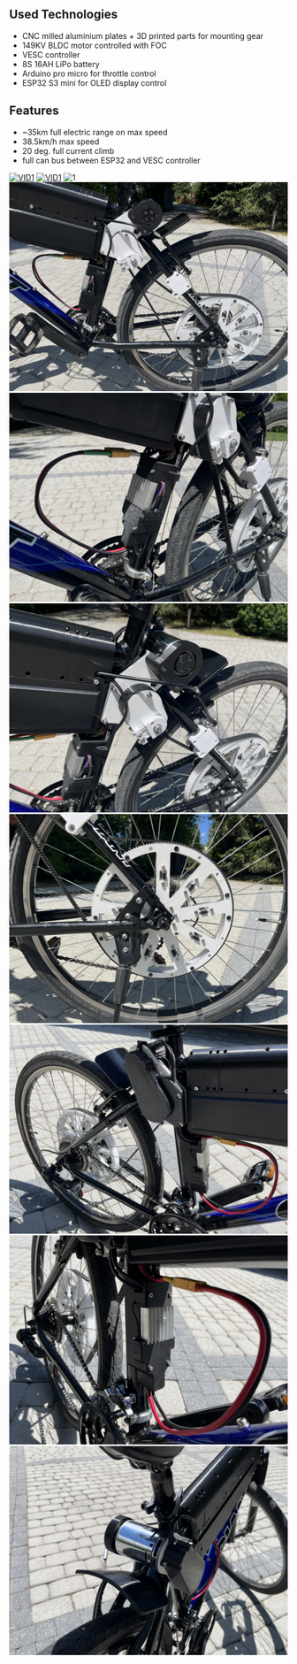 ## Used Technologies
- CNC milled aluminium plates + 3D printed parts for mounting gear
- 149KV BLDC motor controlled with FOC
- VESC controller
- 8S 16AH LiPo battery
- Arduino pro micro for throttle control
- ESP32 S3 mini for OLED display control


## Features
- ~35km full electric range on max speed
- 38.5km/h max speed
- 20 deg. full current climb
- full can bus between ESP32 and VESC controller

[![VID1](https://img.youtube.com/vi/hq0EaWj7Wtk/0.jpg)](https://www.youtube.com/watch?v=hq0EaWj7Wtk)
[![VID1](https://img.youtube.com/vi/OKZMVNBToJ4/0.jpg)](https://www.youtube.com/watch?v=OKZMVNBToJ4)
![1](photos/1.JPG)
![2](photos/2.JPG)
![3](photos/3.JPG)
![4](photos/4.JPG)
![5](photos/5.JPG)
![6](photos/6.JPG)
![7](photos/7.JPG)
![8](photos/8.JPG)